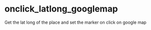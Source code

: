 # onclick_latlong_googlemap
Get the lat long of the place and set the marker on click on google map
